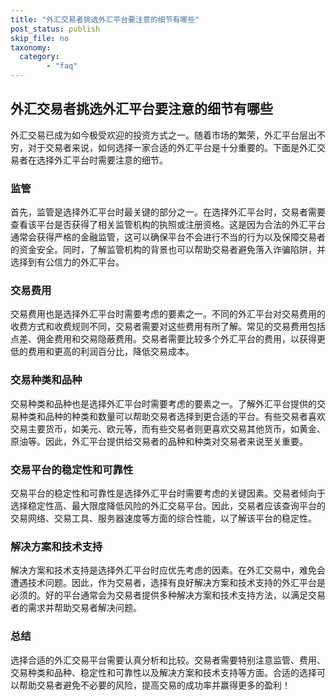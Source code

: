 ```yaml
---
title: "外汇交易者挑选外汇平台要注意的细节有哪些"
post_status: publish
skip_file: no
taxonomy:
  category:
        - "faq"
---
```


## 外汇交易者挑选外汇平台要注意的细节有哪些

外汇交易已成为如今极受欢迎的投资方式之一。随着市场的繁荣，外汇平台层出不穷，对于交易者来说，如何选择一家合适的外汇平台是十分重要的。下面是外汇交易者在选择外汇平台时需要注意的细节。

### 监管

首先，监管是选择外汇平台时最关键的部分之一。在选择外汇平台时，交易者需要查看该平台是否获得了相关监管机构的执照或注册资格。这是因为合法的外汇平台通常会获得严格的金融监管，这可以确保平台不会进行不当的行为以及保障交易者的资金安全。同时，了解监管机构的背景也可以帮助交易者避免落入诈骗陷阱，并选择到有公信力的外汇平台。

### 交易费用

交易费用也是选择外汇平台时需要考虑的要素之一。不同的外汇平台对交易费用的收费方式和收费规则不同，交易者需要对这些费用有所了解。常见的交易费用包括点差、佣金费用和交易隐蔽费用。交易者需要比较多个外汇平台的费用，以获得更低的费用和更高的利润百分比，降低交易成本。

### 交易种类和品种

交易种类和品种也是选择外汇平台时需要考虑的要素之一。了解外汇平台提供的交易种类和品种的种类和数量可以帮助交易者选择到更合适的平台。有些交易者喜欢交易主要货币，如美元、欧元等，而有些交易者则更喜欢交易其他货币，如黄金、原油等。因此，外汇平台提供给交易者的品种和种类对交易者来说至关重要。

### 交易平台的稳定性和可靠性

交易平台的稳定性和可靠性是选择外汇平台时需要考虑的关键因素。交易者倾向于选择稳定性高、最大限度降低风险的外汇交易平台。因此，交易者应该查询平台的交易网络、交易工具、服务器速度等方面的综合性能，以了解该平台的稳定性。

### 解决方案和技术支持

解决方案和技术支持是选择外汇平台时应优先考虑的因素。在外汇交易中，难免会遭遇技术问题。因此，作为交易者，选择有良好解决方案和技术支持的外汇平台是必须的。好的平台通常会为交易者提供多种解决方案和技术支持方法，以满足交易者的需求并帮助交易者解决问题。

### 总结

选择合适的外汇交易平台需要认真分析和比较。交易者需要特别注意监管、费用、交易种类和品种、稳定性和可靠性以及解决方案和技术支持等方面。合适的选择可以帮助交易者避免不必要的风险，提高交易的成功率并赢得更多的盈利！

